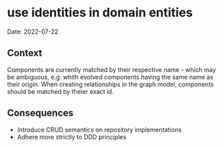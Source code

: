 # use identities in domain entities

Date: 2022-07-22

## Context

Components are currently matched by their respective name - which may be ambiguous, 
e.g. whith evolved components having the same name as their origin. When creating relationships in the graph model, 
components should be matched by theier exact id. 

## Consequences
- Introduce CRUD semantics on repository implementations
- Adhere more strictly to DDD principles
